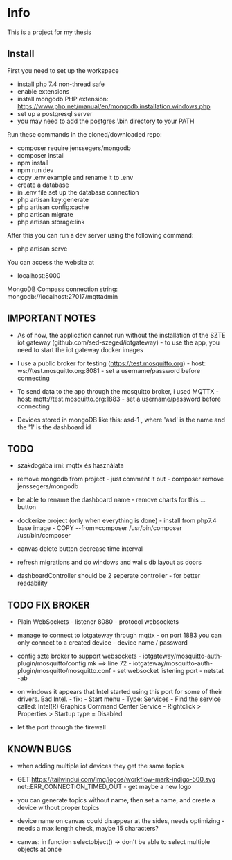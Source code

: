 # Info

This is a project for my thesis

## Install

First you need to set up the workspace

-   install php 7.4 non-thread safe
-   enable extensions
-   install mongodb PHP extension: https://www.php.net/manual/en/mongodb.installation.windows.php
-   set up a postgresql server
-   you may need to add the postgres \bin directory to your PATH

Run these commands in the cloned/downloaded repo:

-   composer require jenssegers/mongodb
-   composer install
-   npm install
-   npm run dev
-   copy .env.example and rename it to .env
-   create a database
-   in .env file set up the database connection
-   php artisan key:generate
-   php artisan config:cache
-   php artisan migrate
-   php artisan storage:link

After this you can run a dev server using the following command:

-   php artisan serve

You can access the website at

-   localhost:8000

MongoDB Compass connection string: mongodb://localhost:27017/mqttadmin

## IMPORTANT NOTES

-   As of now, the application cannot run without the installation of the SZTE iot gateway (github.com/sed-szeged/iotgateway) - to use the app, you need to start the iot gateway docker images

-   I use a public broker for testing (https://test.mosquitto.org) - host: ws://test.mosquitto.org:8081 - set a username/password before connecting

-   To send data to the app through the mosquitto broker, i used MQTTX - host: mqtt://test.mosquitto.org:1883 - set a username/password before connecting

-   Devices stored in mongoDB like this: asd-1 , where 'asd' is the name and the '1' is the dashboard id

## TODO

-   szakdogába írni: mqttx és használata

-   remove mongodb from project - just comment it out - composer remove jenssegers/mongodb

-   be able to rename the dashboard name - remove charts for this ... button

-   dockerize project (only when everything is done) - install from php7.4 base image - COPY --from=composer /usr/bin/composer /usr/bin/composer

-   canvas delete button decrease time interval

-   refresh migrations and do windows and walls db layout as doors

-   dashboardController should be 2 seperate controller - for better readability

## TODO FIX BROKER

-   Plain WebSockets - listener 8080 - protocol websockets

-   manage to connect to iotgateway through mqttx - on port 1883 you can only connect to a created device - device name / password

-   config szte broker to support websockets - iotgateway/mosquitto-auth-plugin/mosquitto/config.mk ==> line 72 - iotgateway/mosquitto-auth-plugin/mosquitto/mosquitto.conf - set websocket listening port - netstat -ab

-   on windows it appears that Intel started using this port for some of their drivers. Bad Intel. - fix: - Start menu - Type: Services - Find the service called: Intel(R) Graphics Command Center Service - Rightclick > Properties > Startup type = Disabled

-   let the port through the firewall

## KNOWN BUGS

-   when adding multiple iot devices they get the same topics

-   GET https://tailwindui.com/img/logos/workflow-mark-indigo-500.svg net::ERR_CONNECTION_TIMED_OUT - get maybe a new logo

-   you can generate topics without name, then set a name, and create a device without proper topics

-   device name on canvas could disappear at the sides, needs optimizing - needs a max length check, maybe 15 characters?

-   canvas: in function selectobject() -> don't be able to select multiple objects at once
